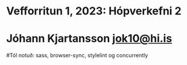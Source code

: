 # Vefforritun 1, 2023: Hópverkefni 2
# Jóhann Kjartansson jok10@hi.is
#Tól notuð: sass, browser-sync, stylelint og concurrently